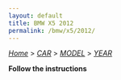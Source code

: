 ```yaml
---
layout: default
title: BMW X5 2012
permalink: /bmw/x5/2012/
---
```

[*Home*](/) > [*CAR*](/car/) > [*MODEL*](/car/model/) > [*YEAR*](/car/model/year/)

**Follow the instructions**